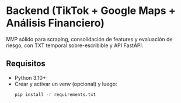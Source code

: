 # Backend (TikTok + Google Maps + Análisis Financiero)

MVP sólido para scraping, consolidación de features y evaluación de riesgo, con TXT temporal sobre-escribible y API FastAPI.

## Requisitos
- Python 3.10+
- Crear y activar un venv (opcional) y luego:
  ```bash
  pip install -r requirements.txt